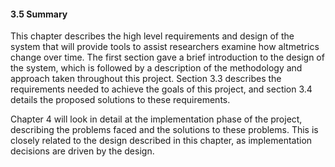 <div class="page-break-avoid">

#### 3.5 Summary

This chapter describes the high level requirements and design of the system that will provide tools to assist researchers examine how altmetrics change over time. The first section gave a brief introduction to the design of the system, which is followed by a description of the methodology and approach taken throughout this project. Section 3.3 describes the requirements needed to achieve the goals of this project, and section 3.4 details the proposed solutions to these requirements.

</div>

Chapter 4 will look in detail at the implementation phase of the project, describing the problems faced and the solutions to these problems. This is closely related to the design described in this chapter, as implementation decisions are driven by the design.